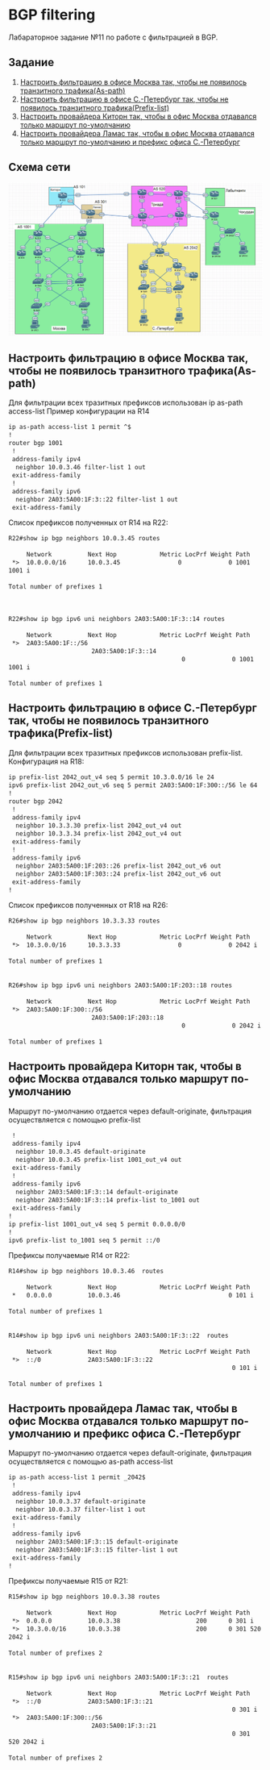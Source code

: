# BGP filtering
Лабараторное задание №11 по работе с фильтрацией в BGP.

## Задание
1. [Настроить фильтрацию в офисе Москва так, чтобы не появилось транзитного трафика(As-path)](#chapter-0)
2. [Настроить фильтрацию в офисе С.-Петербург так, чтобы не появилось транзитного трафика(Prefix-list)](#chapter-1)
3. [Настроить провайдера Киторн так, чтобы в офис Москва отдавался только маршрут по-умолчанию](#chapter-2)
4. [Настроить провайдера Ламас так, чтобы в офис Москва отдавался только маршрут по-умолчанию и префикс офиса С.-Петербург](#chapter-3)

## Схема сети
![alt-текст](https://github.com/Thor-VR4/CCNA/blob/master/HomeWork/%234%20IP/IP.png "Стенд №4")

<a id="chapter-0"></a>
## Настроить фильтрацию в офисе Москва так, чтобы не появилось транзитного трафика(As-path)

Для фильтрации всех тразитных префиксов использован ip as-path access-list
Пример конфигурации на R14
```
ip as-path access-list 1 permit ^$
!
router bgp 1001
 !
 address-family ipv4
  neighbor 10.0.3.46 filter-list 1 out
 exit-address-family
 !
 address-family ipv6
  neighbor 2A03:5A00:1F:3::22 filter-list 1 out
 exit-address-family
```
Список префиксов полученных от R14 на R22:
```
R22#show ip bgp neighbors 10.0.3.45 routes 

     Network          Next Hop            Metric LocPrf Weight Path
 *>  10.0.0.0/16      10.0.3.45                0             0 1001 1001 i

Total number of prefixes 1 



R22#show ip bgp ipv6 uni neighbors 2A03:5A00:1F:3::14 routes 

     Network          Next Hop            Metric LocPrf Weight Path
 *>  2A03:5A00:1F::/56
                       2A03:5A00:1F:3::14
                                                0             0 1001 1001 i

Total number of prefixes 1 
```

<a id="chapter-1"></a>
## Настроить фильтрацию в офисе С.-Петербург так, чтобы не появилось транзитного трафика(Prefix-list)

Для фильтрации всех тразитных префиксов использован prefix-list.  
Конфигурация на R18:
```
ip prefix-list 2042_out_v4 seq 5 permit 10.3.0.0/16 le 24
ipv6 prefix-list 2042_out_v6 seq 5 permit 2A03:5A00:1F:300::/56 le 64
!
router bgp 2042
 !
 address-family ipv4
  neighbor 10.3.3.30 prefix-list 2042_out_v4 out
  neighbor 10.3.3.34 prefix-list 2042_out_v4 out
 exit-address-family
 !
 address-family ipv6
  neighbor 2A03:5A00:1F:203::26 prefix-list 2042_out_v6 out
  neighbor 2A03:5A00:1F:303::24 prefix-list 2042_out_v6 out
 exit-address-family
!
```
Список префиксов полученных от R18 на R26:
```
R26#show ip bgp neighbors 10.3.3.33 routes 

     Network          Next Hop            Metric LocPrf Weight Path
 *>  10.3.0.0/16      10.3.3.33                0             0 2042 i

Total number of prefixes 1 


R26#show ip bgp ipv6 uni neighbors 2A03:5A00:1F:203::18 routes 

     Network          Next Hop            Metric LocPrf Weight Path
 *>  2A03:5A00:1F:300::/56
                       2A03:5A00:1F:203::18
                                                0             0 2042 i

Total number of prefixes 1 
```

<a id="chapter-2"></a>
## Настроить провайдера Киторн так, чтобы в офис Москва отдавался только маршрут по-умолчанию

Маршрут по-умолчанию отдается через default-originate, фильтрация осуществляется с помощью prefix-list
```
 !
 address-family ipv4
  neighbor 10.0.3.45 default-originate
  neighbor 10.0.3.45 prefix-list 1001_out_v4 out
 exit-address-family
 !
 address-family ipv6
  neighbor 2A03:5A00:1F:3::14 default-originate
  neighbor 2A03:5A00:1F:3::14 prefix-list to_1001 out
 exit-address-family
!
ip prefix-list 1001_out_v4 seq 5 permit 0.0.0.0/0
!
ipv6 prefix-list to_1001 seq 5 permit ::/0
```
Префиксы получаемые R14 от R22:
```
R14#show ip bgp neighbors 10.0.3.46  routes 

     Network          Next Hop            Metric LocPrf Weight Path
 *   0.0.0.0          10.0.3.46                              0 101 i

Total number of prefixes 1 


R14#show ip bgp ipv6 uni neighbors 2A03:5A00:1F:3::22  routes 

     Network          Next Hop            Metric LocPrf Weight Path
 *>  ::/0             2A03:5A00:1F:3::22
                                                              0 101 i

Total number of prefixes 1 
```

<a id="chapter-3"></a>
## Настроить провайдера Ламас так, чтобы в офис Москва отдавался только маршрут по-умолчанию и префикс офиса С.-Петербург

Маршрут по-умолчанию отдается через default-originate, фильтрация осуществляется с помощью as-path access-list

```
ip as-path access-list 1 permit _2042$
 !
 address-family ipv4
  neighbor 10.0.3.37 default-originate
  neighbor 10.0.3.37 filter-list 1 out
 exit-address-family
 !
 address-family ipv6
  neighbor 2A03:5A00:1F:3::15 default-originate
  neighbor 2A03:5A00:1F:3::15 filter-list 1 out
 exit-address-family
!
```
Префиксы получаемые R15 от R21:
```
R15#show ip bgp neighbors 10.0.3.38 routes 

     Network          Next Hop            Metric LocPrf Weight Path
 *>  0.0.0.0          10.0.3.38                     200      0 301 i
 *>  10.3.0.0/16      10.0.3.38                     200      0 301 520 2042 i

Total number of prefixes 2 


R15#show ip bgp ipv6 uni neighbors 2A03:5A00:1F:3::21  routes 

     Network          Next Hop            Metric LocPrf Weight Path
 *>  ::/0             2A03:5A00:1F:3::21
                                                              0 301 i
 *>  2A03:5A00:1F:300::/56
                       2A03:5A00:1F:3::21
                                                              0 301 520 2042 i

Total number of prefixes 2 
```